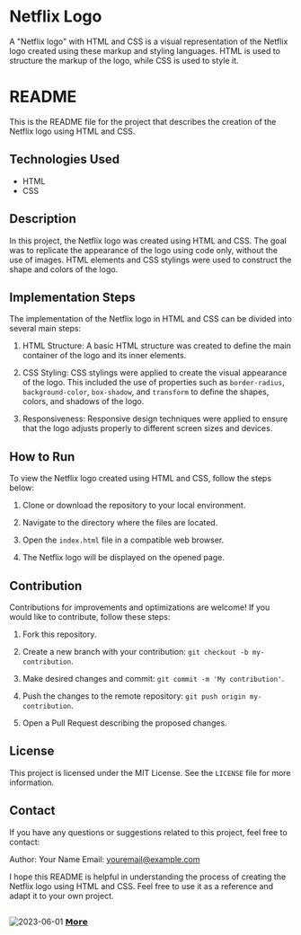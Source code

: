 # Netflix Logo
A "Netflix logo" with HTML and CSS is a visual representation of the Netflix logo created using these markup and styling languages. HTML is used to structure the markup of the logo, while CSS is used to style it.
# README

This is the README file for the project that describes the creation of the Netflix logo using HTML and CSS.

## Technologies Used

- HTML
- CSS

## Description

In this project, the Netflix logo was created using HTML and CSS. The goal was to replicate the appearance of the logo using code only, without the use of images. HTML elements and CSS stylings were used to construct the shape and colors of the logo.

## Implementation Steps

The implementation of the Netflix logo in HTML and CSS can be divided into several main steps:

1. HTML Structure: A basic HTML structure was created to define the main container of the logo and its inner elements.

2. CSS Styling: CSS stylings were applied to create the visual appearance of the logo. This included the use of properties such as `border-radius`, `background-color`, `box-shadow`, and `transform` to define the shapes, colors, and shadows of the logo.

3. Responsiveness: Responsive design techniques were applied to ensure that the logo adjusts properly to different screen sizes and devices.

## How to Run

To view the Netflix logo created using HTML and CSS, follow the steps below:

1. Clone or download the repository to your local environment.

2. Navigate to the directory where the files are located.

3. Open the `index.html` file in a compatible web browser.

4. The Netflix logo will be displayed on the opened page.

## Contribution

Contributions for improvements and optimizations are welcome! If you would like to contribute, follow these steps:

1. Fork this repository.

2. Create a new branch with your contribution: `git checkout -b my-contribution`.

3. Make desired changes and commit: `git commit -m 'My contribution'`.

4. Push the changes to the remote repository: `git push origin my-contribution`.

5. Open a Pull Request describing the proposed changes.

## License

This project is licensed under the MIT License. See the `LICENSE` file for more information.

## Contact

If you have any questions or suggestions related to this project, feel free to contact:

Author: Your Name
Email: youremail@example.com

I hope this README is helpful in understanding the process of creating the Netflix logo using HTML and CSS. Feel free to use it as a reference and adapt it to your own project.
##
![2023-06-01](https://github.com/ByAlyck/Netflix-Logo/assets/113322342/e26181a9-feae-459c-a27a-f2d530aea1a2)
[𝗠𝗼𝗿𝗲](https://byalyck.github.io/Netflix-Logo/)
